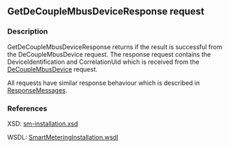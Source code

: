 ## GetDeCoupleMbusDeviceResponse request

### Description
GetDeCoupleMbusDeviceResponse returns if the result is successful from the DeCoupleMbusDevice request. The response request contains the DeviceIdentification and CorrelationUid which is received from the [DeCoupleMbusDevice](DeCoupleMbusDevice.md) request.

All requests have similar response behaviour which is described in [ResponseMessages](./ResponseMessages.md).

### References

XSD: [sm-installation.xsd](https://github.com/OSGP/Platform/blob/development/osgp-adapter-ws-smartmetering/src/main/webapp/WEB-INF/wsdl/smartmetering/schemas/.xsd)

WSDL: [SmartMeteringInstallation.wsdl](https://github.com/OSGP/Platform/blob/development/osgp-adapter-ws-smartmetering/src/main/webapp/WEB-INF/wsdl/smartmetering/SmartMeteringInstallation.wsdl)
